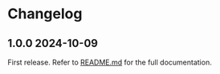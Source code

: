 # Changelog

<!--[//]: # (
## <Release number> <Date YYYY-MM-DD>
### Breaking changes
### Deprecations
### New features
### Bug fixes
)-->

## 1.0.0 2024-10-09

First release. Refer to [README.md](README.md) for the full documentation.

